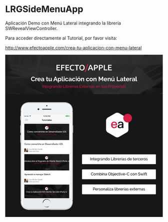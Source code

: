 # LRGSideMenuApp

Aplicación Demo con Menú Lateral integrando la librería SWRevealViewController.

Para acceder directamente al Tutorial, por favor visita:

http://www.efectoapple.com/crea-tu-aplicacion-con-menu-lateral

![alt text](https://raw.githubusercontent.com/luisrollongordo/LRGSideMenuApp/master/2.png)
